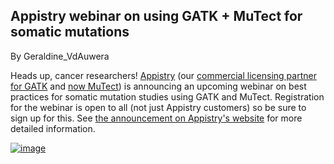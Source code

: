## Appistry webinar on using GATK + MuTect for somatic mutations

By Geraldine_VdAuwera

<p>Heads up, cancer researchers! <a rel="nofollow" href="http://appistry.com">Appistry</a> (our <a rel="nofollow" href="http://appistry.com/gatk">commercial licensing partner for GATK</a> and <a rel="nofollow" href="http://appistry.com/gatk/cancer-genome-analysis-suite">now MuTect</a>) is announcing an upcoming webinar on best practices for somatic mutation studies using GATK and MuTect. Registration for the webinar is open to all (not just Appistry customers) so be sure to sign up for this. See <a rel="nofollow" href="http://appistry.com/news-and-events/gatk-and-mutect-cancer-genome-analysis-suite-webinar">the announcement on Appistry's website</a> for more detailed information.</p>

<p><a rel="nofollow" href="http://appistry.com/news-and-events/gatk-and-mutect-cancer-genome-analysis-suite-webinar"><img src="https://us.v-cdn.net/5019796/uploads/FileUpload/9a/491e26317fb75c2b6bada2cc108dcc.jpg" alt="image" class="embedImage-img importedEmbed-img"></img></a></p>
